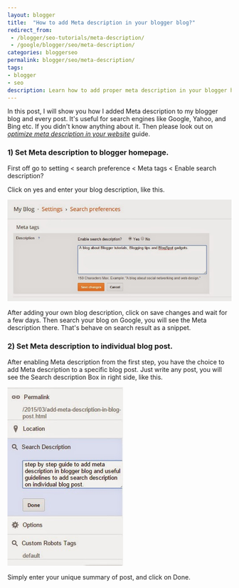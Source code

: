 ```yaml
---
layout: blogger
title:  "How to add Meta description in your blogger blog?"
redirect_from:
 - /blogger/seo-tutorials/meta-description/
 - /google/blogger/seo/meta-description/
categories: bloggerseo
permalink: blogger/seo/meta-description/
tags: 
- blogger
- seo
description: Learn how to add proper meta description in your blogger homepage also in your every blog post.
---
```


In this post, I will show you how I added Meta description to my blogger blog and every post. It's useful for search engines like Google, Yahoo, and Bing etc. If you didn't know anything about it. Then please look out on [*optimize meta description in your website*](/webmaster/seo/optimize-meta-description/) guide.

### 1) Set Meta description to blogger homepage. ###

First off go to setting < search preference < Meta tags < Enable search description? 

Click on yes and enter your blog description, like this.

<img class="img-responsive" alt="Adding meta description in Blogger homepage" src="/images/add-blog-description-in-blogger.jpg" title="Adding meta description in Blogger homepage" /><br />

<p>After adding your own blog description, click on save changes and wait for a few days. Then search your blog on Google, you will see the Meta description there. That's behave on search result as a snippet.</p>

### 2) Set Meta description to individual blog post. ###

<p>After enabling Meta description from the first step, you have the choice to add Meta description to a specific blog post. Just write any post, you will see the Search description Box in right side, like this.</p>

<img class="img-responsive" alt="Adding meta description to every blog post" src="/images/add-meta-description-to-individual-blog-post.jpg" title="Adding meta description to every blog post" /><br />

Simply enter your unique summary of post, and click on Done.









